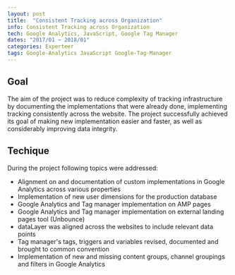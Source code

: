 ```yaml
---
layout: post
title:  "Consistent Tracking across Organization"
info: Consistent Tracking across Organization
tech: Google Analytics, JavaScript, Google Tag Manager
dates: "2017/01 ~ 2018/01" 
categories: Experteer
tags: Google-Analytics JavaScript Google-Tag-Manager
---
```


## Goal
The aim of the project was to reduce complexity of tracking infrastructure by documenting the implementations that 
were already done, implementing tracking consistently across the website. The project successfully achieved its goal of making new implementation easier and faster, as well as considerably improving data integrity.


## Techique
During the project following topics were 
addressed:
- Alignment on and documentation of custom implementations in Google Analytics across various properties
- Implementation of new user dimensions for the production database
- Google Analytics and Tag manager implementation on AMP pages
- Google Analytics and Tag manager implementation on external landing pages tool (Unbounce)
- dataLayer was aligned across the websites to include relevant data points
- Tag manager's tags, triggers and variables revised, documented and brought to common convention
- Implementation of new and missing content groups, channel groupings and filters in Google Analytics 

